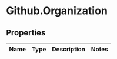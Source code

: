 # Github.Organization

## Properties

Name | Type | Description | Notes
------------ | ------------- | ------------- | -------------


